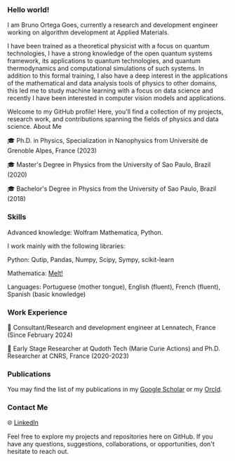 ### Hello world!

I am Bruno Ortega Goes, currently a research and development engineer working on algorithm development at Applied Materials. 

I have been trained as a theoretical physicist with a focus on quantum technologies, I have a strong knowledge of the open quantum systems framework, its applications to quantum technologies, and quantum thermodynamics and computational simulations of such systems. In addition to this formal training, I also have a deep interest in the applications of the mathematical and data analysis tools of physics to other domains, this led me to study machine learning with a focus on data science and recently I have been interested in computer vision models and applications. 

Welcome to my GitHub profile! Here, you'll find a collection of my projects, research work, and contributions spanning the fields of physics and data science.
About Me

🎓 Ph.D. in Physics, Specialization in Nanophysics from Université de Grenoble Alpes, France (2023)

🎓 Master's Degree in Physics from the University of Sao Paulo, Brazil (2020)

🎓 Bachelor's Degree in Physics from the University of Sao Paulo, Brazil (2018) 

### Skills

Advanced knowledge: Wolfram Mathematica, Python.

I work mainly with the following libraries:

Python: Qutip, Pandas, Numpy, Scipy, Sympy, scikit-learn

Mathematica: [Melt!](https://melt1.notion.site/)
        
Languages: Portuguese (mother tongue), English (fluent), French (fluent), Spanish (basic knowledge)

### Work Experience

💼 Consultant/Research and development engineer at Lennatech, France (Since February 2024)

💼 Early Stage Researcher at Qudoth Tech (Marie Curie Actions) and Ph.D. Researcher at CNRS, France (2020-2023)


### Publications 

You may find the list of my publications in my [Google Scholar](https://scholar.google.com/citations?hl=fr&user=Hq4mgYkAAAAJ) or my [OrcId](https://orcid.org/0000-0001-9447-3930).

### Contact Me

🌐 [LinkedIn](https://www.linkedin.com/in/bruno-o-goes/)

Feel free to explore my projects and repositories here on GitHub. If you have any questions, suggestions, collaborations, or opportunities, don't hesitate to reach out. 
